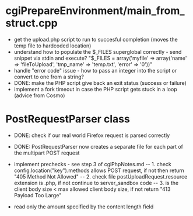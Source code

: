 # cgiPrepareEnvironment/main_from_struct.cpp

- get the upload.php script to run to succesful completion (moves the temp file to hardcoded location)
- understand how to populate the $_FILES superglobal correctly - send snippet via stdin and execute?
"$_FILES = array('myfile' => array('name' => 'fileToUpload', 'tmp_name' => 'temp.txt', 'error' => '0'))"
- handle "error code" issue - how to pass an integer into the script or convert to one from a string?
- DONE: make the PHP script give back an exit status (success or failure)
- implement a fork timeout in case the PHP script gets stuck in a loop (advice from Cosmo)

# PostRequestParser class

- DONE: check if our real world Firefox request is parsed correctly
- DONE: PostRequestParser now creates a separate file for each part of the multipart POST request

- implement prechecks - see step 3 of cgiPhpNotes.md
	-- 1. check config.location("key").methods allows POST request, if not then return "405 Method Not Allowed"
	-- 2. check file postUploadRequest.resource extension is .php, if not continue to server_sandbox code
	-- 3. is the client body size < max allowed client body size, if not return "413 Payload Too Large"	
- read only the amount specified by the content length field
